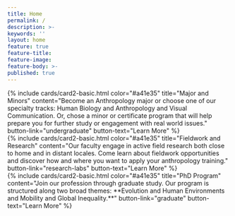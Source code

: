 ```yaml
---
title: Home
permalink: /
description: >-
keywords: ''
layout: home
feature: true
feature-title: 
feature-image: 
feature-body: >-
published: true
---
```


<div class="row row-wide">
  <div class="col m12 l4">{% include cards/card2-basic.html
    color="#a41e35"
    title="Major and Minors"
    content="Become an Anthropology major or choose one of our specialty tracks: Human Biology and Anthropology and Visual Communication. Or, chose a minor or certificate program that will help prepare you for further study or engagement with real world issues."
    button-link="undergraduate"
    button-text="Learn More" %}
  </div>
  <div class="row row-wide">
    <div class="col m12 l4">{% include cards/card2-basic.html
      color="#a41e35"
      title="Fieldwork and Research"
      content="Our faculty engage in active field research both close to home and in distant locales. Come learn about fieldwork opportunities and discover how and where you want to apply your anthropology training."
      button-link="research-labs"
      button-text="Learn More" %}
    </div>
    <div class="row row-wide">
      <div class="col m12 l4">{% include cards/card2-basic.html
        color="#a41e35"
        title="PhD Program"
        content="Join our profession through graduate study. Our program is structured along two broad themes: **Evolution and Human Environments and Mobility and Global Inequality.**"
        button-link="graduate"
        button-text="Learn More" %}
      </div>
</div>
